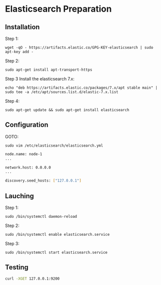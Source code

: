 # Elasticsearch Preparation

## Installation

Step 1:

`wget -qO - https://artifacts.elastic.co/GPG-KEY-elasticsearch | sudo apt-key add -`

Step 2:

`sudo apt-get install apt-transport-https`



Step 3 Install the elasticsearch 7.x:

`echo "deb https://artifacts.elastic.co/packages/7.x/apt stable main" | sudo tee -a /etc/apt/sources.list.d/elastic-7.x.list`

Step 4:

`sudo apt-get update && sudo apt-get install elasticsearch`


## Configuration

GOTO:

`sudo vim /etc/elasticsearch/elasticsearch.yml`

```bash
node.name: node-1
...

network.host: 0.0.0.0
...

discovery.seed_hosts: ["127.0.0.1"]

```

## Lauching

Step 1:

`sudo /bin/systemctl daemon-reload`

Step 2:

`sudo /bin/systemctl enable elasticsearch.service`

Step 3:

`sudo /bin/systemctl start elasticsearch.service`

## Testing

```bash
curl -XGET 127.0.0.1:9200
```

